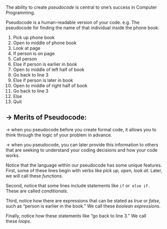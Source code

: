 The ability to create *pseudocode* is central to one’s success in Computer Programming.

Pseudocode is a human-readable version of your code. e.g. The pseudocode for finding the name of that individual inside the phone book:

1. Pick up phone book
2. Open to middle of phone book
3. Look at page
4. If person is on page
5. Call person
6. Else if person is earlier in book
7. Open to middle of left half of book
8. Go back to line 3
9. Else if person is later in book
10. Open to middle of right half of book
11. Go back to line 3
12. Else
13. Quit

## → Merits of Pseudocode:

→ when you pseudocode before you create formal code, it allows you to think through the logic of your problem in advance.

→ when you pseudocode, you can later provide this information to others that are seeking to understand your coding decisions and how your code works.

Notice that the language within our pseudocode has some unique features. First, some of these lines begin with verbs like _pick up,_ _open,_ _look at._ Later, we will call these _functions_.

Second, notice that some lines include statements like `if` or  `else if.` These are called _conditionals_.

Third, notice how there are expressions that can be stated as _true_ or _false,_ such as “person is earlier in the book.” We call these _boolean expressions_.

Finally, notice how these statements like “go back to line 3.” We call these _loops_.